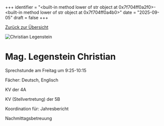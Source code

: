 
+++
identifier = "<built-in method lower of str object at 0x7f704ff0a2f0>-<built-in method lower of str object at 0x7f704ff0a4b0>"
date = "2025-09-05"
draft = false
+++

 [Zurück zur Übersicht](/schule/lehrpersonal/)

<div class="row">
<div class="column">
<img src="/images/personal/Legenstein.jpg" alt="Christian Legenstein"> 
</div>
<div class="column">

# Mag. Legenstein Christian 

Sprechstunde am Freitag um 9:25-10:15

Fächer: Deutsch,  Englisch

KV der 4A

KV (Stellvertretung) der 5B







Koordination für: Jahresbericht

Nachmittagsbetreuung

</div>
</div> 

